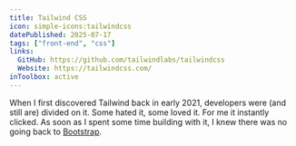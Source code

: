 ```yaml
---
title: Tailwind CSS
icon: simple-icons:tailwindcss
datePublished: 2025-07-17
tags: ["front-end", "css"]
links:
  GitHub: https://github.com/tailwindlabs/tailwindcss
  Website: https://tailwindcss.com/
inToolbox: active
---
```


When I first discovered Tailwind back in early 2021, developers were (and still
are) divided on it. Some hated it, some loved it. For me it instantly clicked.
As soon as I spent some time building with it, I knew there was no going back to
[Bootstrap](/tools/bootstrap/).
